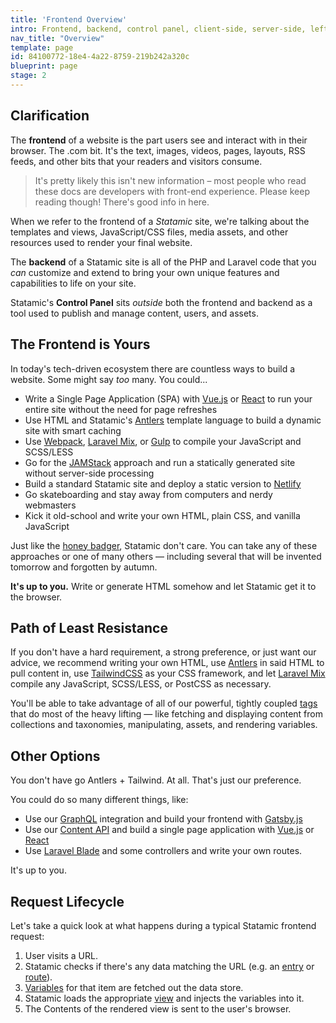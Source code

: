 ```yaml
---
title: 'Frontend Overview'
intro: Frontend, backend, control panel, client-side, server-side, left-side, strong-side, front-side fakey 180...there's a lot of terminology flying around referring to the various aspects of a website. Let's clear 'em up, at least in the Statamic context.
nav_title: "Overview"
template: page
id: 84100772-18e4-4a22-8759-219b242a320c
blueprint: page
stage: 2
---
```

## Clarification

The **frontend** of a website is the part users see and interact with in their browser. The .com bit. It's the text, images, videos, pages, layouts, RSS feeds, and other bits that your readers and visitors consume.

> It's pretty likely this isn't new information – most people who read these docs are developers with front-end experience. Please keep reading though! There's good info in here.

When we refer to the frontend of a _Statamic_ site, we're talking about the templates and views, JavaScript/CSS files, media assets, and other resources used to render your final website.

The **backend** of a Statamic site is all of the PHP and Laravel code that you _can_ customize and extend to bring your own unique features and capabilities to life on your site.

Statamic's **Control Panel** sits _outside_ both the frontend and backend as a tool used to publish and manage content, users, and assets.

## The Frontend is Yours

In today's tech-driven ecosystem there are countless ways to build a website. Some might say _too_ many. You could...

- Write a Single Page Application (SPA) with [Vue.js](https://vuejs.org) or [React](https://reactjs.org) to run your entire site without the need for page refreshes
- Use HTML and Statamic's [Antlers](/antlers) template language to build a dynamic site with smart caching
- Use [Webpack](https://webpack.js.org), [Laravel Mix][mix], or [Gulp](https://gulpjs.com) to compile your JavaScript and SCSS/LESS
- Go for the [JAMStack](https://jamstack.org) approach and run a statically generated site without server-side processing
- Build a standard Statamic site and deploy a static version to [Netlify](https://www.netlify.com)
- Go skateboarding and stay away from computers and nerdy webmasters
- <span class="font-display">Kick it old-school and write your own HTML, plain CSS, and vanilla JavaScript</span>

Just like the [honey badger](https://www.youtube.com/watch?v=4r7wHMg5Yjg), Statamic don't care. You can take any of these approaches or one of many others — including several that will be invented tomorrow and forgotten by autumn.

**It's up to you.** Write or generate HTML somehow and let Statamic get it to the browser.

## Path of Least Resistance

If you don't have a hard requirement, a strong preference, or just want our advice, we recommend writing your own HTML, use [Antlers](/antlers) in said HTML to pull content in, use [TailwindCSS](https://tailwindcss.com) as your CSS framework, and let [Laravel Mix][mix] compile any JavaScript, SCSS/LESS, or PostCSS as necessary.

You'll be able to take advantage of all of our powerful, tightly coupled [tags](/tags) that do most of the heavy lifting — like fetching and displaying content from collections and taxonomies, manipulating, assets, and rendering variables.

## Other Options

You don't have go Antlers + Tailwind. At all. That's just our preference.

You could do so many different things, like:

- Use our [GraphQL](/graphql) integration and build your frontend with [Gatsby.js](https://www.gatsbyjs.com/)
- Use our [Content API](/content-api) and build a single page application with [Vue.js](https://vuejs.org) or [React](https://reactjs.org/)
- Use [Laravel Blade](https://laravel.com/docs/8.x/blade) and some controllers and write your own routes.

It's up to you.

## Request Lifecycle

Let's take a quick look at what happens during a typical Statamic frontend request:

1. User visits a URL.
2. Statamic checks if there's any data matching the URL (e.g. an [entry](/collections) or [route](/routing#statamic-routes)).
3. [Variables](/variables) for that item are fetched out the data store.
4. Statamic loads the appropriate [view](/views) and injects the variables into it.
5. The Contents of the rendered view is sent to the user's browser.

[mix]: https://laravel.com/docs/mix
